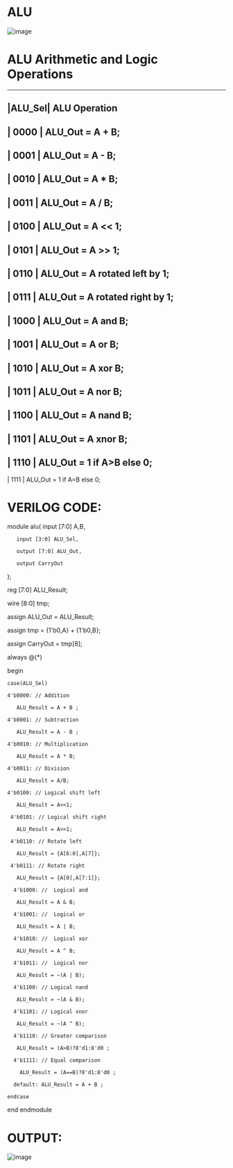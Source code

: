 # ALU
![image](https://github.com/RESMIRNAIR/ALU/assets/154305926/33dff162-59b3-44e2-886a-1ddd6e60979f)
# ALU Arithmetic and Logic Operations
----------------------------------------------------------------------
|ALU_Sel|   ALU Operation
----------------------------------------------------------------------
| 0000  |   ALU_Out = A + B;
----------------------------------------------------------------------
| 0001  |   ALU_Out = A - B;
----------------------------------------------------------------------
| 0010  |   ALU_Out = A * B;
----------------------------------------------------------------------
| 0011  |   ALU_Out = A / B;
----------------------------------------------------------------------
| 0100  |   ALU_Out = A << 1;
----------------------------------------------------------------------
| 0101  |   ALU_Out = A >> 1;
----------------------------------------------------------------------
| 0110  |   ALU_Out = A rotated left by 1;
----------------------------------------------------------------------
| 0111  |   ALU_Out = A rotated right by 1;
----------------------------------------------------------------------
| 1000  |   ALU_Out = A and B;
----------------------------------------------------------------------
| 1001  |   ALU_Out = A or B;
----------------------------------------------------------------------
| 1010  |   ALU_Out = A xor B;
----------------------------------------------------------------------
| 1011  |   ALU_Out = A nor B;
----------------------------------------------------------------------
| 1100  |   ALU_Out = A nand B;
----------------------------------------------------------------------
| 1101  |   ALU_Out = A xnor B;
----------------------------------------------------------------------
| 1110  |   ALU_Out = 1 if A>B else 0;
----------------------------------------------------------------------
| 1111  |   ALU_Out = 1 if A=B else 0;
# VERILOG CODE: 
module alu(
       input [7:0] A,B,                
       
       input [3:0] ALU_Sel,
       
       output [7:0] ALU_Out, 
       
       output CarryOut 

);

reg [7:0] ALU_Result;

wire [8:0] tmp;

assign ALU_Out = ALU_Result; 

assign tmp = {1'b0,A} + {1'b0,B};

assign CarryOut = tmp[8];

always @(*)

begin

    case(ALU_Sel)
    
    4'b0000: // Addition
    
       ALU_Result = A + B ; 
    
    4'b0001: // Subtraction
      
       ALU_Result = A - B ;
    
    4'b0010: // Multiplication
    
       ALU_Result = A * B;
    
    4'b0011: // Division
    
       ALU_Result = A/B;
    
    4'b0100: // Logical shift left
    
       ALU_Result = A<<1;
     
     4'b0101: // Logical shift right
       
       ALU_Result = A>>1;
     
     4'b0110: // Rotate left
     
       ALU_Result = {A[6:0],A[7]};
     
     4'b0111: // Rotate right
     
       ALU_Result = {A[0],A[7:1]};
      
      4'b1000: //  Logical and 
      
       ALU_Result = A & B;
      
      4'b1001: //  Logical or
      
       ALU_Result = A | B;
      
      4'b1010: //  Logical xor 
      
       ALU_Result = A ^ B;
      
      4'b1011: //  Logical nor
      
       ALU_Result = ~(A | B);
      
      4'b1100: // Logical nand 
      
       ALU_Result = ~(A & B);
      
      4'b1101: // Logical xnor
      
       ALU_Result = ~(A ^ B);
      
      4'b1110: // Greater comparison
      
       ALU_Result = (A>B)?8'd1:8'd0 ;
      
      4'b1111: // Equal comparison   
      
        ALU_Result = (A==B)?8'd1:8'd0 ;
      
      default: ALU_Result = A + B ; 
    
    endcase

end
endmodule

# OUTPUT:
![image](https://github.com/SivaShankar33/ALU/assets/125188331/1b17c4c3-7d5d-4d77-a9c9-5233090428ec)
